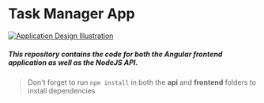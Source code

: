 # Task Manager App

[![Application Design Illustration](App_Illustration.png)](https://www.youtube.com/watch?v=V-CeWkz1MNQ&list=PLIjdNHWULhPSZFDzQU6AnbVQNNo1NTRpd) 

##### This repository contains the code for both the Angular frontend application as well as the NodeJS API. 

> Don't forget to run `npm install` in both the **api** and **frontend** folders to install dependencies
